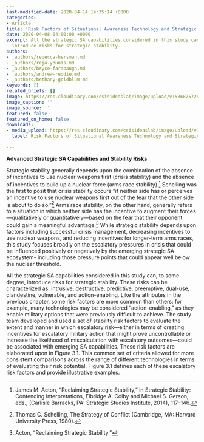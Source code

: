```yaml
---
last-modified-date: 2020-04-14 14:35:14 +0000
categories:
- Article
title: 'Risk Factors of Situational Awareness Technology and Strategic Stability '
date: 2020-04-08 04:00:00 +0000
excerpt: All the strategic SA capabilities considered in this study can, to some degree,
  introduce risks for strategic stability.
authors:
- _authors/rebecca-hersman.md
- _authors/reja-younis.md
- _authors/bryce-farabaugh.md
- _authors/andrew-reddie.md
- _authors/bethany-goldblum.md
keywords: []
related_briefs: []
image: https://res.cloudinary.com/csisideaslab/image/upload/v1586875728/on-the-radar/OnTheRadar_illustration_unmanned_platforms-new_dqsro1.jpg
image_caption: ''
image_source: ''
featured: false
featured_on_home: false
downloads:
- media_upload: https://res.cloudinary.com/csisideaslab/image/upload/v1586876117/on-the-radar/OnTheRadar_Chapter_3_vhh9wq.pdf
  label: Risk Factors of Situational Awareness Technology and Strategic Stability_3

---
```

**Advanced Strategic SA Capabilities and Stability Risks**

Strategic stability generally depends upon the combination of the absence of incentives to use nuclear weapons first (crisis stability) and the absence of incentives to build up a nuclear force (arms race stability).[^1] Schelling was the first to posit that crisis stability occurs “if neither side has or perceives an incentive to use nuclear weapons first out of the fear that the other side is about to do so.”[^2] Arms race stability, on the other hand, generally refers to a situation in which neither side has the incentive to augment their forces—qualitatively or quantitatively—based on the fear that their opponent could gain a meaningful advantage.[^3] While strategic stability depends upon factors including successful crisis management, decreasing incentives to use nuclear weapons, and reducing incentives for longer-term arms races, this study focuses broadly on the escalatory pressures in crisis that could be influenced positively or negatively by the emerging strategic SA ecosystem- including those pressure points that could appear well below the nuclear threshold.

All the strategic SA capabilities considered in this study can, to some degree, introduce risks for strategic stability. These risks can be characterized as: intrusive, destructive, predictive, preemptive, dual-use, clandestine, vulnerable, and action-enabling. Like the attributes in the previous chapter, some risk factors are more common than others: for example, many technologies may be considered “action-enabling,” as they enable military options that were previously difficult to achieve. The study team developed and used a set of stability risk factors to evaluate the extent and manner in which escalatory risk—either in terms of creating incentives for escalatory military action that might prove uncontrollable or increase the likelihood of miscalculation with escalatory outcomes—could be associated with emerging SA capabilities. These risk factors are elaborated upon in Figure 3.1. This common set of criteria allowed for more consistent comparisons across the range of different technologies in terms of evaluating their risk potential. Figure 3.1 defines each of these escalatory risk factors and provide illustrative examples.

[^1]: James M. Acton, “Reclaiming Strategic Stability,” in Strategic Stability: Contending Interpretations, Elbridge A. Colby and Michael S. Gerson, eds., (Carlisle Barracks, PA: Strategic Studies Institute, 2014), 117–146.

[^2]: Thomas C. Schelling, The Strategy of Conflict (Cambridge, MA: Harvard University Press, 1980).

[^3]: Acton, “Reclaiming Strategic Stability.”